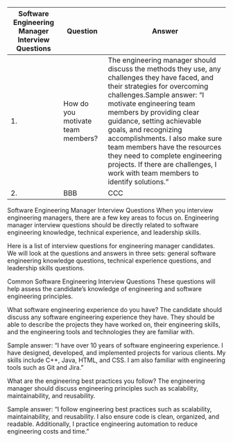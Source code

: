|Software Engineering Manager Interview Questions | Question | Answer |
| ------ | ------ | ------ |
| 1. | How do you motivate team members? | The engineering manager should discuss the methods they use, any challenges they have faced, and their strategies for overcoming challenges.Sample answer: “I motivate engineering team members by providing clear guidance, setting achievable goals, and recognizing accomplishments. I also make sure team members have the resources they need to complete engineering projects. If there are challenges, I work with team members to identify solutions.” |
| 2. | BBB | CCC |


Software Engineering Manager Interview Questions
When you interview engineering managers, there are a few key areas to focus on. Engineering manager interview questions should be directly related to software engineering knowledge, technical experience, and leadership skills.

Here is a list of interview questions for engineering manager candidates. We will look at the questions and answers in three sets: general software engineering knowledge questions, technical experience questions, and leadership skills questions.

Common Software Engineering Interview Questions
These questions will help assess the candidate’s knowledge of engineering and software engineering principles.

What software engineering experience do you have?
The candidate should discuss any software engineering experience they have. They should be able to describe the projects they have worked on, their engineering skills, and the engineering tools and technologies they are familiar with.

Sample answer: “I have over 10 years of software engineering experience. I have designed, developed, and implemented projects for various clients. My skills include C++, Java, HTML, and CSS. I am also familiar with engineering tools such as Git and Jira.”

What are the engineering best practices you follow?
The engineering manager should discuss engineering principles such as scalability, maintainability, and reusability.

Sample answer: “I follow engineering best practices such as scalability, maintainability, and reusability. I also ensure code is clean, organized, and readable. Additionally, I practice engineering automation to reduce engineering costs and time.”

